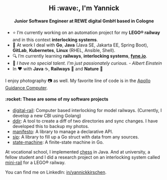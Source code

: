<h2 align="center">Hi :wave:, I'm Yannick</h2>
<h4 align="center">Junior Software Engineer at REWE digital GmbH based in Cologne</h4>

- :star: I’m currently working on an automation project for my **LEGO® railway** and in this context **interlocking systems**.
- :office: At work I deal with **Go**, **Java** (Java SE, Jakarta EE, Spring Boot), **GitLab**, **Kubernetes**, **Linux** (RHEL, Ansible, Shell).
- :mag: I’m currently learning **railways**, **interlocking systems**, **[fyne.io](https://fyne.io)**.
- :speech_balloon: *I have no special talent. I'm just passionately curious. - Albert Einstein*
- In :heart: with **Java** :coffee:, **Railways** :steam_locomotive: and **Nature** :deciduous_tree:

I enjoy photography :camera: as well. My favorite line of code is in the [Apollo Guidance Computer](https://github.com/chrislgarry/Apollo-11/blob/27e2acf88a6345e2b1064c8b006a154363937050/Luminary099/LUNAR_LANDING_GUIDANCE_EQUATIONS.agc#L179).

<h4>:rocket: These are some of my software projects</h4>

- [digital-rail](https://github.com/yannickkirschen/digital-rail): Computer based interlocking for model railways. (Currently, I develop a new CBI using Golang)
- [ddir](https://github.com/yannickkirschen/ddir): A tool to create a diff of two directories and sync changes. I have developed this to backup my photos.
- [manifesto](https://github.com/yannickkirschen/manifesto): A library to manage a declarative API.
- [sip](https://github.com/yannickkirschen/sip): A library to fill up a Go struct with data from any sources.
- [state-machine](https://github.com/yannickkirschen/state-machine): A finite-state machine in Go.

At vocational school, I implemented [chess](https://github.com/yannickkirschen/chess) in Java. And at university, a fellow student and I did a research project on an interlocking system called [mini-rail](https://github.com/yannickkirschen/study-project) for a LEGO® railway.

You can find me on LinkedIn: [in/yannickkirschen](https://linkedin.com/in/yannickkirschen).
